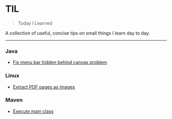# TIL

> Today I Learned

A collection of useful, concise tips on small things I learn day to day.

---

### Java
- [Fix menu bar hidden behind canvas problem](java/fix-hidden-menu-bar.md)

### Linux

- [Extract PDF pages as images](linux/extract-pdf-pages-as-images.md)

### Maven

- [Execute main class](maven/exec-main-class.md)